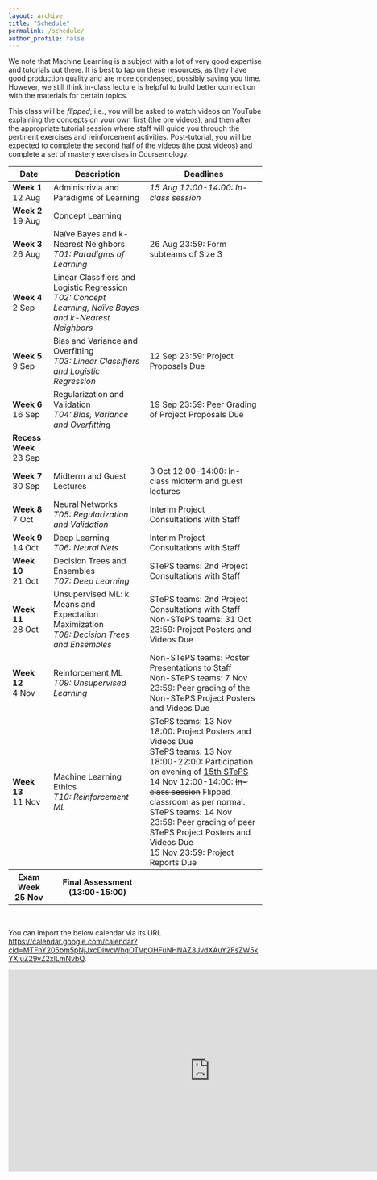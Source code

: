 ```yaml
---
layout: archive
title: "Schedule"
permalink: /schedule/
author_profile: false
---
```


We note that Machine Learning is a subject with a lot of very good expertise and tutorials out there. It is best to tap on these resources, as they have good production quality and are more condensed, possibly saving you time. However, we still think in-class lecture is helpful to build better connection with the materials for certain topics.

This class will be _flipped_; i.e., you will be asked to watch videos on YouTube explaining the concepts on your own first (the pre videos), and then after the appropriate tutorial session where staff will guide you through the pertinent exercises and reinforcement activities. Post-tutorial, you will be expected to complete the second half of the videos (the post videos) and complete a set of mastery exercises in Coursemology.

<!--- For those who find the pace of the videos too fast or needing a bit more time to digest the materials, we will offer an in-class help session during the lecture slot (i.e., Thursdays 12:00-14:00) on the remaining weeks (Weeks 2-6 and 8-12). This is completely optional (not counting against your workload), and we will not be introducing any material for the help sessions. It is just voluntary help from all of us on the staff. -->


<table class="table table-striped">
<thead class="thead-inverse"><tr><th>Date</th><th>Description</th><th>Deadlines</th></tr></thead>
<tbody>
<tr>
  <td><b>Week 1</b><br />12 Aug
  </td>
  <td>Administrivia and Paradigms of Learning</td>
  <td><i>15 Aug 12:00-14:00: In-class session</i>
  </td>
</tr>
<tr>
  <td><b>Week 2</b><br />19 Aug
  </td>
  <td>Concept Learning
  </td>
  <td>
  </td>
</tr>
<tr>
  <td><b>Week 3</b><br />26 Aug
  </td>
  <td>Naïve Bayes and k-Nearest Neighbors
  <em><br />T01: Paradigms of Learning</em>
  </td>
  <td>26 Aug 23:59: Form subteams of Size 3
  </td>
</tr>
<tr>
  <td><b>Week 4</b><br />2 Sep
  </td>
  <td>Linear Classifiers and Logistic Regression
  <br /><em>T02: Concept Learning, Naïve Bayes and k-Nearest Neighbors</em>
  </td>
  <td>
  </td>
</tr>
<tr>
  <td><b>Week 5</b><br />9 Sep
  </td>
  <td>Bias and Variance and Overfitting
  <br />
  <em>T03: Linear Classifiers and Logistic Regression</em>
  </td>
  <td>12 Sep 23:59: Project Proposals Due
  <br />
  </td>
</tr>
<tr>
  <td><b>Week 6</b><br />16 Sep
  </td>
  <td>Regularization and Validation
  <br /><em>T04: Bias, Variance and Overfitting</em>
  </td>
  <td>19 Sep 23:59: Peer Grading of Project Proposals Due
  </td>
</tr>
<tr>
  <td><b>Recess Week</b><br />23 Sep
  </td>
  <td>
  </td>
  <td>
  </td>
</tr>
<tr>
  <td><b>Week 7</b><br />30 Sep
  </td>
  <td>Midterm and Guest Lectures
  </td>
  <td>3 Oct 12:00-14:00: In-class midterm and guest lectures
  </td>
</tr>
<tr>
  <td><b>Week 8</b><br />7 Oct
  </td>
  <td>Neural Networks
  <br /><em>T05: Regularization and Validation</em>
  </td>
  <td>Interim Project Consultations with Staff
  </td>
</tr>
<tr>
  <td><b>Week 9</b><br />14 Oct
  </td>
  <td>Deep Learning
  <br /><em>T06: Neural Nets</em>
  </td>
  <td>Interim Project Consultations with Staff
  </td>
</tr>
<tr>
  <td><b>Week 10</b><br />21 Oct
  </td>
  <td>Decision Trees and Ensembles
  <br /><em>T07: Deep Learning</em>
  </td>
  <td>STePS teams: 2nd Project Consultations with Staff
  </td>
</tr>
<tr>
  <td><b>Week 11</b><br />28 Oct
  </td>
  <td>Unsupervised ML: k Means and Expectation Maximization
  <br /><em>T08: Decision Trees and Ensembles</em>
  </td>
  <td>STePS teams: 2nd Project Consultations with Staff
  <br />Non-STePS teams: 31 Oct 23:59: Project Posters and Videos Due
  </td>
</tr>
<tr>
  <td><b>Week 12</b><br />4 Nov
  </td>
  <td>Reinforcement ML
  <br /><em>T09: Unsupervised Learning</em>
  </td>
  <td>Non-STePS teams: Poster Presentations to Staff
  <br />Non-STePS teams: 7 Nov 23:59: Peer grading of the Non-STePS Project Posters and Videos Due
  </td>
</tr>
<tr>
  <td><b>Week 13</b><br />11 Nov
  </td>
  <td>Machine Learning Ethics
  <br /><em>T10: Reinforcement ML</em>
  </td>
  <td>STePS teams: 13 Nov 18:00: Project Posters and Videos Due
    <br />STePS teams: 13 Nov 18:00-22:00: Participation on evening of <a href="http://isteps.comp.nus.edu.sg/event/15th-steps/module/CS3244">15th STePS</a>
    <br />14 Nov 12:00-14:00: <s>In-class session</s> Flipped classroom as per normal.
    <br />STePS teams: 14 Nov 23:59: Peer grading of peer STePS Project Posters and Videos Due
    <br />15 Nov 23:59: Project Reports Due
  </td>
</tr>
<tr>
  <th><b>Exam Week</b><br />25 Nov
  </th>
  <th>Final Assessment (13:00-15:00)
  </th>
  <th>
  </th>
</tr>
</tbody></table>

<p><br /></p>

<p>You can import the below calendar via its URL <a href="https://calendar.google.com/calendar?cid=MTFnY205bm5pNjJxcDIwcWhqOTVpOHFuNHNAZ3JvdXAuY2FsZW5kYXIuZ29vZ2xlLmNvbQ">https://calendar.google.com/calendar?cid=MTFnY205bm5pNjJxcDIwcWhqOTVpOHFuNHNAZ3JvdXAuY2FsZW5kYXIuZ29vZ2xlLmNvbQ</a>.</p>

<center><iframe align="middle" src="https://calendar.google.com/calendar/embed?height=400&amp;wkst=1&amp;bgcolor=%23ffffff&amp;ctz=Asia%2FSingapore&amp;src=MTFnY205bm5pNjJxcDIwcWhqOTVpOHFuNHNAZ3JvdXAuY2FsZW5kYXIuZ29vZ2xlLmNvbQ&amp;color=%230B8043&amp;showCalendars=0&amp;showTz=0&amp;mode=AGENDA" style="border-width:0" width="800" height="400" frameborder="0" scrolling="no"></iframe></center>
